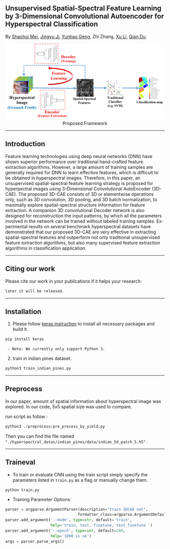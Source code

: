 ## Unsupervised Spatial-Spectral Feature Learning by 3-Dimensional Convolutional Autoencoder for Hyperspectral Classification

By [Shaohui Mei](http://teacher.nwpu.edu.cn/en/meishaohui.html), [Jingyu Ji](https://github.com/JiJingYu), [Yunhao Geng](https://github.com/lawsX), Zhi Zhang,  [Xu Li](http://teacher.nwpu.edu.cn/en/lixu.html), [Qian Du](http://my.ece.msstate.edu/faculty/du/).

<p align="center">
<img src="./Framework.jpg" 
alt="Proposed Framework" width="800px"><br /><a> Proposed Framework</a>
</p>

---
## Introduction

Feature learning technologies using deep neural networks (DNN) have shown superior performance over traditional hand-crafted feature extraction algorithms. However, a large amount of training samples are generally required for DNN to learn effective features, which is difficult to be obtained in hyperspectral images. Therefore, in this paper, an unsupervised spatial-spectral feature learning strategy is proposed for hyperpectral images using 3-Dimensional Convolutional AutoEncoder (3D-CAE). The proposed 3D-CAE consists of 3D or elementwise operations only, such as 3D convolution, 3D pooling, and 3D batch normalization, to maximally explore spatial-spectral structure information for feature extraction. A companion 3D convolutional Decoder network is also designed for reconstruction the input patterns, by which all the parameters involved in the network can be trained without labeled training samples. Ex- perimental results on several benchmark hyperspectral datasets have demonstrated that our proposed 3D-CAE are very effective in extracting spatial-spectral features and outperform not only traditional unsupervised feature extraction algorithms, but also many supervised feature extraction algorithms in classification application.

---

## Citing our work

Please cite our work in your publications if it helps your research:

```latex
later it will be released.
```

---

## Installation

1. Please follow [keras instruction](https://keras.io/) to install all necessary packages and build it.

```bash
pip install keras
```

     - Note: We currently only support Python 3.

2. train in indian pines dataset.

```python
python3 train_indian_pines.py
```

---

## Preprocess

In our paper, amount of spatial information about hyperspectral image was explored. In our code, 5x5 spatial size was used to compare.

run script as follow :

```python
python3 ./preprocess/pre_process_by_yield.py
```

Then you can find the file named `"./hyperspectral_datas/indian_pines/data/indian_5d_patch_5.h5".`

---

## Traineval

- To train or evaluate CNN using the train script simply specify the parameters listed in `train.py` as a flag or manually change them.

```Shell
python train.py
```

- Training Parameter Options:

```python
parser = argparse.ArgumentParser(description="train 3DCAE net",
                                formatter_class=argparse.ArgumentDefaultsHelpFormatter)
parser.add_argument('--mode', type=str, default='train',
                    help='train, test, finetune, test_finetune ')
parser.add_argument('--epoch', type=int, default=200,
                    help='1000 is ok')
args = parser.parse_args()
```
